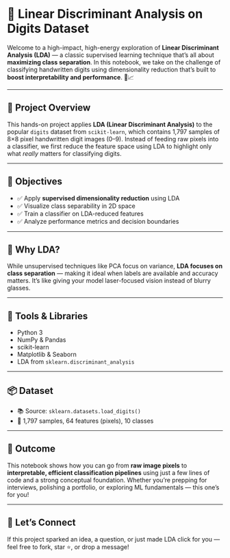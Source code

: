 # 🔢 Linear Discriminant Analysis on Digits Dataset

Welcome to a high-impact, high-energy exploration of **Linear Discriminant Analysis (LDA)** — a classic supervised learning technique that’s all about **maximizing class separation**. In this notebook, we take on the challenge of classifying handwritten digits using dimensionality reduction that’s built to **boost interpretability and performance**. 🚀📈

---

## 💼 Project Overview

This hands-on project applies **LDA (Linear Discriminant Analysis)** to the popular `digits` dataset from `scikit-learn`, which contains 1,797 samples of 8×8 pixel handwritten digit images (0–9). Instead of feeding raw pixels into a classifier, we first reduce the feature space using LDA to highlight only what *really* matters for classifying digits.

---

## 🎯 Objectives

- ✅ Apply **supervised dimensionality reduction** using LDA
- ✅ Visualize class separability in 2D space
- ✅ Train a classifier on LDA-reduced features
- ✅ Analyze performance metrics and decision boundaries

---

## 🧠 Why LDA?

While unsupervised techniques like PCA focus on variance, **LDA focuses on class separation** — making it ideal when labels are available and accuracy matters. It’s like giving your model laser-focused vision instead of blurry glasses.

---

## 🔧 Tools & Libraries

- Python 3  
- NumPy & Pandas  
- scikit-learn  
- Matplotlib & Seaborn  
- LDA from `sklearn.discriminant_analysis`

---

## 📦 Dataset

- 📚 Source: `sklearn.datasets.load_digits()`
- 🧮 1,797 samples, 64 features (pixels), 10 classes

---

## 🚀 Outcome

This notebook shows how you can go from **raw image pixels** to **interpretable, efficient classification pipelines** using just a few lines of code and a strong conceptual foundation. Whether you’re prepping for interviews, polishing a portfolio, or exploring ML fundamentals — this one’s for you!

---

## 🤝 Let’s Connect

If this project sparked an idea, a question, or just made LDA click for you — feel free to fork, star ⭐, or drop a message!

